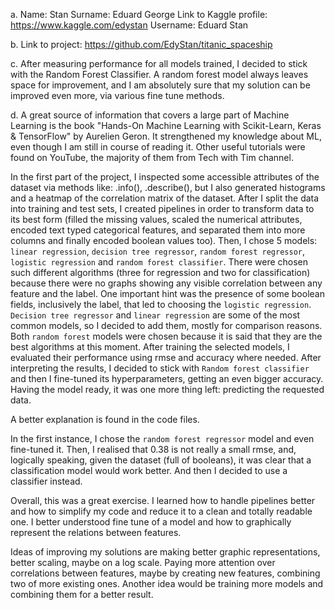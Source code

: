 a. Name: Stan
Surname: Eduard George
Link to Kaggle profile: https://www.kaggle.com/edystan
Username: Eduard Stan

b. Link to project: https://github.com/EdyStan/titanic_spaceship

c. After measuring performance for all models trained, I decided to stick with the Random Forest Classifier. A random forest model always leaves space for improvement, and I am absolutely sure that my solution can be improved even more, via various fine tune methods.

d. A great source of information that covers a large part of Machine Learning is the book "Hands-On Machine Learning with Scikit-Learn, Keras & TensorFlow" by Aurelien Geron. It strengthened my knowledge about ML, even though I am still in course of reading it. Other useful tutorials were found on YouTube, the majority of them from Tech with Tim channel.

In the first part of the project, I inspected some accessible attributes of the dataset via methods like: .info(), .describe(), but I also generated histograms and a heatmap of the correlation matrix of the dataset.
After I split the data into training and test sets, I created pipelines in order to transform data to its best form (filled the missing values, scaled the numerical attributes, encoded text typed categorical features, and separated them into more columns and finally encoded boolean values too).
Then, I chose 5 models: `linear regression`, `decision tree regressor`, `random forest regressor`, `logistic regression` and `random forest classifier`.
There were chosen such different algorithms (three for regression and two for classification) because there were no graphs showing any visible correlation between any feature and the label. One important hint was the presence of some boolean fields, inclusively the label, that led to choosing the `logistic regression`.
`Decision tree regressor` and `linear regression` are some of the most common models, so I decided to add them, mostly for comparison reasons.
Both `random forest` models were chosen because it is said that they are the best algorithms at this moment.
After training the selected models, I evaluated their performance using rmse and accuracy where needed.
After interpreting the results, I decided to stick with `Random forest classifier` and then I fine-tuned its hyperparameters, getting an even bigger accuracy.
Having the model ready, it was one more thing left: predicting the requested data.

A better explanation is found in the code files.

In the first instance, I chose the `random forest regressor` model and even fine-tuned it. Then, I realised that 0.38 is not really a small rmse, and, logically speaking, given the dataset (full of booleans), it was clear that a classification model would work better. And then I decided to use a classifier instead. 

Overall, this was a great exercise. I learned how to handle pipelines better and how to simplify my code and reduce it to a clean and totally readable one. I better understood fine tune of a model and how to graphically represent the relations between features.

Ideas of improving my solutions are making better graphic representations, better scaling, maybe on a log scale. Paying more attention over correlations between features, maybe by creating new features, combining two of more existing ones. Another idea would be training more models and combining them for a better result.
